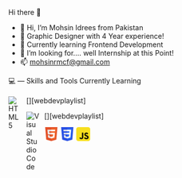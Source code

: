 Hi there 👋

- 👋 Hi, I’m Mohsin Idrees from Pakistan
- 🎨 Graphic Designer with 4 Year experience!
- 📙 Currently learning Frontend Development
- 💞️ I’m looking for.... well Internship at this Point!
- 📫 mohsinrmcf@gmail.com

💻 — Skills and Tools Currently Learning<br><br>
[<img align="left" alt="HTML5" width="26px" src="https://cdn.jsdelivr.net/gh/devicons/devicon/icons/html5/html5-original.svg" style="padding-right:10px;" />][webdevplaylist]

[<img align="left" alt="Visual Studio Code" width="26px" src="https://cdn.jsdelivr.net/gh/devicons/devicon/icons/photoshop/photoshop-plain.svg" style="padding-right:10px;" />][webdevplaylist]


<img src="https://raw.githubusercontent.com/edent/SuperTinyIcons/master/images/svg/html5.svg" width="28">
<img src="https://raw.githubusercontent.com/edent/SuperTinyIcons/master/images/svg/css3.svg" width="28">
<img src="https://raw.githubusercontent.com/edent/SuperTinyIcons/master/images/svg/javascript.svg" width="28">
